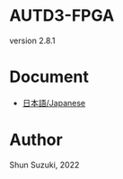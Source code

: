 # AUTD3-FPGA

version 2.8.1

# Document

* [日本語/Japanese](https://shinolab.github.io/autd3/fpga/)

# Author

Shun Suzuki, 2022
